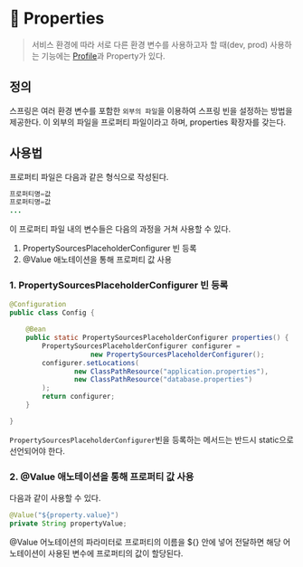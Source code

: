 # 🍃 Properties

> 서비스 환경에 따라 서로 다른 환경 변수를 사용하고자 할 때(dev, prod) 사용하는 기능에는 [Profile](./Profile.md)과 Property가 있다.

## 정의

스프링은 여러 환경 변수를 포함한 `외부의 파일`을 이용하여 스프링 빈을 설정하는 방법을 제공한다. 이 외부의 파일을 프로퍼티 파일이라고 하며, properties 확장자를 갖는다.

## 사용법

프로퍼티 파일은 다음과 같은 형식으로 작성된다.

```java
프로퍼티명=값
프로퍼티명=값
...
```

이 프로퍼티 파일 내의 변수들은 다음의 과정을 거쳐 사용할 수 있다.

1. PropertySourcesPlaceholderConfigurer 빈 등록
2. @Value 애노테이션을 통해 프로퍼티 값 사용

### 1. PropertySourcesPlaceholderConfigurer 빈 등록

```java
@Configuration
public class Config {

    @Bean
    public static PropertySourcesPlaceholderConfigurer properties() {
        PropertySourcesPlaceholderConfigurer configurer =
					new PropertySourcesPlaceholderConfigurer();
        configurer.setLocations(
                new ClassPathResource("application.properties"),
                new ClassPathResource("database.properties")
        );
        return configurer;
    }

}
```

`PropertySourcesPlaceholderConfigurer`빈을 등록하는 메서드는 반드시 static으로 선언되어야 한다.

### 2. @Value 애노테이션을 통해 프로퍼티 값 사용

다음과 같이 사용할 수 있다.

```java
@Value("${property.value}")
private String propertyValue;
```

@Value 어노테이션의 파라미터로 프로퍼티의 이름을 ${} 안에 넣어 전달하면 해당 어노테이션이 사용된 변수에 프로퍼티의 값이 할당된다.